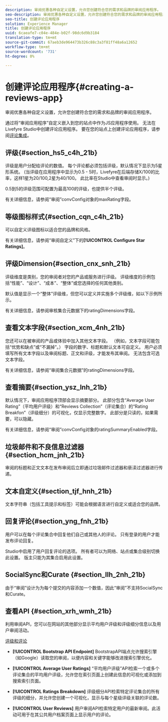 ```yaml
---
description: 审阅优惠各种自定义设置，允许您创建符合您的需求和品牌的审阅应用程序。
seo-description: 审阅优惠各种自定义设置，允许您创建符合您的需求和品牌的审阅应用程序。
seo-title: 创建评论应用程序
solution: Experience Manager
title: 创建评论应用程序
uuid: 6caeafe7-c04e-484e-b02f-98dc6d9b3184
translation-type: tm+mt
source-git-commit: 67aeb3de964473b326c88c3a3f81ff48a6a12652
workflow-type: tm+mt
source-wordcount: '731'
ht-degree: 0%

---
```



# 创建评论应用程序{#creating-a-reviews-app}

审阅优惠各种自定义设置，允许您创建符合您的需求和品牌的审阅应用程序。

通过将“审阅应用程序”自定义嵌入到您的站点中作为JS应用程序使用。 无法在Livefyre Studio中创建评论应用程序。 要在您的站点上创建评论应用程序，请参阅[评论集成](/help/implementation/c-app-integrations/c-reviews-integration.md)。


## 评级{#section_hs5_c4h_21b}

评级是用户分配给评论的数值。 每个评论都必须包括评级，默认情况下显示为5星形系统。 (当评级在应用程序中显示为0.5 - 5时，Livefyre在后端存储X/100的比率，这样1星为20/100,2星为40/100。 此比率在Studio中查看审阅时显示。)

0.5到5的评级范围可配置为最高100的评级，也提供半个评级。

有关详细信息，请参阅“审阅”convConfig对象的maxRating字段。

## 等级图标样式{#section_cqn_c4h_21b}

可以自定义评级图标以适合您的品牌和风格。

有关详细信息，请参阅“审阅自定义”下的&#x200B;**[!UICONTROL Configure Star Ratings]**。

## 评级Dimension{#section_cnx_snh_21b}

评级维度是类别，您的审阅者对您的产品或服务进行评级。 评级维度的示例包括“性能”、“设计”、“成本”、“整体”或您选择的任何其他类别。

默认值是显示一个“整体”评级维，但您可以定义并实施多个评级维，如以下示例所示。

有关详细信息，请参阅审核集合元数据下的ratingDimensions字段。

## 查看文本字段{#section_xcm_4nh_21b}

您还可以在被审阅的产品或体验中加入其他文本字段。 （例如，文本字段可能包括“优势和缺点”或“不漏掉”。） 字段的数字、标题和默认文本可自定义。 用户必须填写所有文本字段以及审阅标题、正文和评级，才能发布其审阅。 无法包含可选文本字段。

有关详细信息，请参阅“审阅集合元数据”的ratingDimensions字段。

## 查看摘要{#section_ysz_lnh_21b}

默认情况下，审阅应用程序顶部会显示摘要部分。 此部分包含“Average User Rating”（平均用户评级）和“Reviews Collection”（评论集合）的“Rating Breakfon”（评级细分）的可视化，仅显示完整数字。 此部分是只读的，如果需要，可以隐藏。

有关详细信息，请参阅“审阅”convConfig对象的ratingSummaryEnabled字段。

## 垃圾邮件和不良信息过滤器{#section_hcm_jnh_21b}

审阅的标题和正文文本在发布审阅后立即通过垃圾邮件过滤器和亵渎过滤器进行传递。

## 文本自定义{#section_tjf_hnh_21b}

文本字符串（包括工具提示和标签）可能会根据语言进行自定义或适合您的品牌。

## 回复评论{#section_yng_fnh_21b}

用户可以在每个评论集合中回复他们自己或其他人的评论。 只有登录的用户才能发布评论回复。

Studio中启用了用户回复评论的选项。 所有者可以为网络、站点或集合级别切换此设置。 版主只能为其集合启用此设置。

## SocialSync和Curate {#section_llh_2nh_21b}

由于“审阅”设计为为每个提交的内容添加一个数值，因此“审阅”不支持SocialSync和Curate。

## 查看API {#section_xrh_wmh_21b}

利用审阅API，您可以在网站的其他部分显示平均用户评级和评级细分信息以及用户审阅活动。

[评级和评论](https://api.livefyre.com/docs/apis/by-category/ratings-and-reviews)

* **[!UICONTROL Bootstrap API Endpoint]** BootstrapAPI端点允许搜索引擎（如Google）读取您的审阅，以便内容和关键字能够改进搜索引擎优化。

* **[!UICONTROL Average User Ratings]** “平均用户评级”API检索一个或多个评论集合的平均用户评级，允许您在索引页面上创建此信息的可视化或添加到搜索索引页面。

* **[!UICONTROL Ratings Breakdown]** 评级细分API检索特定评论集合的所有评级的细分，并允许您创建一个可视化，显示与每个星级评级关联的评论数。

* **[!UICONTROL User Reviews]** 用户审阅API检索特定用户的最新审阅。此活动可用于在其公共用户档案页面上显示用户的评论。
